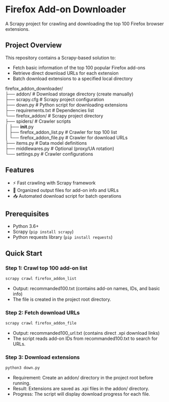 # Firefox Add-on Downloader

A Scrapy project for crawling and downloading the top 100 Firefox browser extensions.

## Project Overview

This repository contains a Scrapy-based solution to:
- Fetch basic information of the top 100 popular Firefox add-ons
- Retrieve direct download URLs for each extension
- Batch download extensions to a specified local directory

firefox_addon_downloader/  
├── addon/                # Download storage directory (create manually)  
├── scrapy.cfg           # Scrapy project configuration  
├── down.py              # Python script for downloading extensions  
├── requirements.txt     # Dependencies list  
└── firefox_addon/       # Scrapy project directory  
    ├── spiders/         # Crawler scripts  
    │   ├── __init__.py  
    │   ├── firefox_addon_list.py  # Crawler for top 100 list  
    │   └── firefox_addon_file.py  # Crawler for download URLs  
    ├── items.py         # Data model definitions  
    ├── middlewares.py   # Optional (proxy/UA rotation)  
    └── settings.py      # Crawler configurations  



    
## Features

- ⚡ Fast crawling with Scrapy framework
- 📂 Organized output files for add-on info and URLs
- 📥 Automated download script for batch operations

## Prerequisites

- Python 3.6+
- Scrapy (`pip install scrapy`)
- Python requests library (`pip install requests`)

## Quick Start

### Step 1: Crawl top 100 add-on list
```bash
scrapy crawl firefox_addon_list
```
- Output: recommanded100.txt (contains add-on names, IDs, and basic info)
- The file is created in the project root directory.

### Step 2: Fetch download URLs  
```bash
scrapy crawl firefox_addon_file
```
- Output: recommanded100_url.txt (contains direct .xpi download links)
- The script reads add-on IDs from recommanded100.txt to search for URLs.



### Step 3: Download extensions
```bash
python3 down.py
```

- Requirement: Create an addon/ directory in the project root before running.
- Result: Extensions are saved as .xpi files in the addon/ directory.
- Progress: The script will display download progress for each file.
